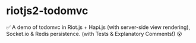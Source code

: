 # riotjs2-todomvc
:white_check_mark: A demo of todomvc in Riot.js + Hapi.js (with server-side view rendering), Socket.io &amp; Redis persistence. (with Tests &amp; Explanatory Comments!) :open_mouth:
